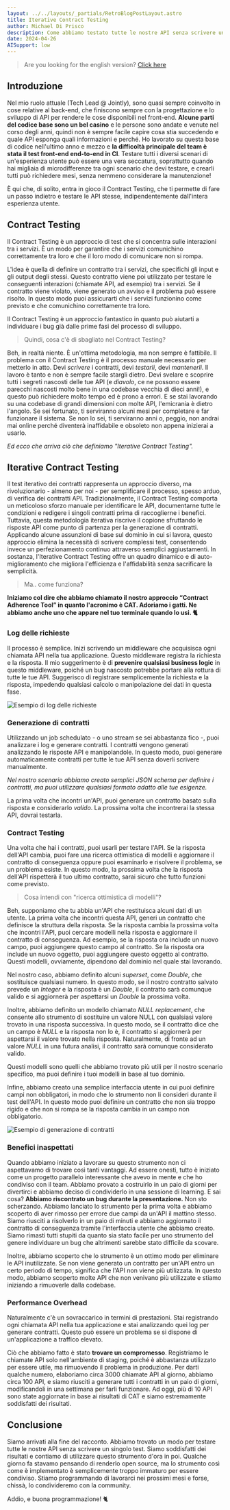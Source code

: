 ```yaml
---
layout: ../../layouts/_partials/RetroBlogPostLayout.astro
title: Iterative Contract Testing
author: Michael Di Prisco
description: Come abbiamo testato tutte le nostre API senza scrivere un singolo test.
date: 2024-04-26
AISupport: low
---
```


> Are you looking for the english version? [Click here](/blog/en/iterative-contract-testing)

## Introduzione

Nel mio ruolo attuale (Tech Lead @ Jointly), sono quasi sempre coinvolto in cose relative al back-end, che finiscono sempre con la progettazione e lo sviluppo di API per rendere le cose disponibili nel front-end. **Alcune parti del codice base sono un bel casino** e le persone sono andate e venute nel corso degli anni, quindi non è sempre facile capire cosa stia succedendo e quale API esponga quali informazioni e perché. Ho lavorato su questa base di codice nell'ultimo anno e mezzo e **la difficoltà principale del team è stata il test front-end end-to-end in CI**. Testare tutti i diversi scenari di un'esperienza utente può essere una vera seccatura, soprattutto quando hai migliaia di microdifferenze tra ogni scenario che devi testare, e crearli tutti può richiedere mesi, senza nemmeno considerare la manutenzione!

È qui che, di solito, entra in gioco il Contract Testing, che ti permette di fare un passo indietro e testare le API stesse, indipendentemente dall'intera esperienza utente.

## Contract Testing

Il Contract Testing è un approccio di test che si concentra sulle interazioni tra i servizi. È un modo per garantire che i servizi comunichino correttamente tra loro e che il loro modo di comunicare non si rompa.

L'idea è quella di definire un contratto tra i servizi, che specifichi gli input e gli output degli stessi. Questo contratto viene poi utilizzato per testare le conseguenti interazioni (chiamate API, ad esempio) tra i servizi. Se il contratto viene violato, viene generato un avviso e il problema può essere risolto. In questo modo puoi assicurarti che i servizi funzionino come previsto e che comunichino correttamente tra loro.

Il Contract Testing è un approccio fantastico in quanto può aiutarti a individuare i bug già dalle prime fasi del processo di sviluppo.

> Quindi, cosa c'è di sbagliato nel Contract Testing?

Beh, in realtà niente. È un'ottima metodologia, ma non sempre è fattibile. Il problema con il Contract Testing è il processo manuale necessario per metterlo in atto. Devi _scrivere_ i contratti, devi _testarli_, devi _mantenerli_. Il lavoro è tanto e non è sempre facile stargli dietro. Devi svelare e scoprire tutti i segreti nascosti delle tue API (e _diavolo_, ce ne possono essere parecchi nascosti molto bene in una codebase vecchia di dieci anni!), e questo può richiedere molto tempo ed è prono a errori. E se stai lavorando su una codebase di grandi dimensioni con molte API, l'emicrania è dietro l'angolo. Se sei fortunato, ti serviranno alcuni mesi per completare e far funzionare il sistema. Se non lo sei, ti serviranno anni o, peggio, non andrai mai online perché diventerà inaffidabile e obsoleto non appena inizierai a usarlo.

_Ed ecco che arriva ciò che definiamo "Iterative Contract Testing"._

## Iterative Contract Testing

Il test iterativo dei contratti rappresenta un approccio diverso, ma rivoluzionario - almeno per noi - per semplificare il processo, spesso arduo, di verifica dei contratti API. Tradizionalmente, il Contract Testing comporta un meticoloso sforzo manuale per identificare le API, documentarne tutte le condizioni e redigere i singoli contratti prima di raccoglierne i benefici. Tuttavia, questa metodologia iterativa riscrive il copione sfruttando le risposte API come punto di partenza per la generazione di contratti. Applicando alcune assunzioni di base sul dominio in cui si lavora, questo approccio elimina la necessità di scrivere complessi test, consentendo invece un perfezionamento continuo attraverso semplici aggiustamenti. In sostanza, l'Iterative Contract Testing offre un quadro dinamico e di auto-miglioramento che migliora l'efficienza e l'affidabilità senza sacrificare la semplicità.

> Ma.. come funziona?

**Iniziamo col dire che abbiamo chiamato il nostro approccio “Contract Adherence Tool” in quanto l'acronimo è CAT. Adoriamo i gatti. Ne abbiamo anche uno che appare nel tuo terminale quando lo usi. 🐈**

### Log delle richieste

Il processo è semplice. Inizi scrivendo un middleware che acquisisca ogni chiamata API nella tua applicazione. Questo middleware registra la richiesta e la risposta. Il mio suggerimento è di **prevenire qualsiasi business logic** in questo middleware, poiché un bug nascosto potrebbe portare alla rottura di tutte le tue API. Suggerisco di registrare semplicemente la richiesta e la risposta, impedendo qualsiasi calcolo o manipolazione dei dati in questa fase.

![Esempio di log delle richieste](../../assets/cat-1.png)

### Generazione di contratti

Utilizzando un job schedulato - o uno stream se sei abbastanza fico -, puoi analizzare i log e generare contratti. I contratti vengono generati analizzando le risposte API e manipolandole. In questo modo, puoi generare automaticamente contratti per tutte le tue API senza doverli scrivere manualmente.

_Nel nostro scenario abbiamo creato semplici JSON schema per definire i contratti, ma puoi utilizzare qualsiasi formato adatto alle tue esigenze._

La prima volta che incontri un'API, puoi generare un contratto basato sulla risposta e considerarlo _valido_. La prossima volta che incontrerai la stessa API, dovrai testarla.

### Contract Testing

Una volta che hai i contratti, puoi usarli per testare l'API. Se la risposta dell'API cambia, puoi fare una ricerca ottimistica di modelli e aggiornare il contratto di conseguenza oppure puoi esaminarlo e risolvere il problema, se un problema esiste. In questo modo, la prossima volta che la risposta dell'API rispetterà il tuo ultimo contratto, sarai sicuro che tutto funzioni come previsto.

> Cosa intendi con "ricerca ottimistica di modelli"?

Beh, supponiamo che tu abbia un'API che restituisca alcuni dati di un utente. La prima volta che incontri questa API, generi un contratto che definisce la struttura della risposta. Se la risposta cambia la prossima volta che incontri l'API, puoi cercare modelli nella risposta e aggiornare il contratto di conseguenza. Ad esempio, se la risposta ora include un nuovo campo, puoi aggiungere questo campo al contratto. Se la risposta ora include un nuovo oggetto, puoi aggiungere questo oggetto al contratto. Questi modelli, ovviamente, dipendono dal dominio nel quale stai lavorando.

Nel nostro caso, abbiamo definito alcuni _superset_, come _Double_, che sostituisce qualsiasi numero. In questo modo, se il nostro contratto salvato prevede un _Integer_ e la risposta è un _Double_, il contratto sarà comunque valido e si aggiornerà per aspettarsi un _Double_ la prossima volta.

Inoltre, abbiamo definito un modello chiamato _NULL replacement_, che consente allo strumento di sostituire un valore NULL con qualsiasi valore trovato in una risposta successiva. In questo modo, se il contratto dice che un campo è _NULL_ e la risposta non lo è, il contratto si aggiornerà per aspettarsi il valore trovato nella risposta. Naturalmente, di fronte ad un valore _NULL_ in una futura analisi, il contratto sarà comunque considerato valido.

Questi modelli sono quelli che abbiamo trovato più utili per il nostro scenario specifico, ma puoi definire i tuoi modelli in base al tuo dominio.

Infine, abbiamo creato una semplice interfaccia utente in cui puoi definire campi non obbligatori, in modo che lo strumento non li consideri durante il test dell'API. In questo modo puoi definire un contratto che non sia troppo rigido e che non si rompa se la risposta cambia in un campo non obbligatorio.

![Esempio di generazione di contratti](../../assets/cat-2.png)

### Benefici inaspettati

Quando abbiamo iniziato a lavorare su questo strumento non ci aspettavamo di trovare così tanti vantaggi. Ad essere onesti, tutto è iniziato come un progetto parallelo interessante che avevo in mente e che ho condiviso con il team. Abbiamo provato a costruirlo in un paio di giorni per divertirci e abbiamo deciso di condividerlo in una sessione di learning. E sai cosa? **Abbiamo riscontrato un bug durante la presentazione.** Non sto scherzando. Abbiamo lanciato lo strumento per la prima volta e abbiamo scoperto di aver rimosso per errore due campi da un'API il mattino stesso. Siamo riusciti a risolverlo in un paio di minuti e abbiamo aggiornato il contratto di conseguenza tramite l'interfaccia utente che abbiamo creato. Siamo rimasti tutti stupiti da quanto sia stato facile per uno strumento del genere individuare un bug che altrimenti sarebbe stato difficile da scovare.

Inoltre, abbiamo scoperto che lo strumento è un ottimo modo per eliminare le API inutilizzate. Se non viene generato un contratto per un'API entro un certo periodo di tempo, significa che l'API non viene più utilizzata. In questo modo, abbiamo scoperto molte API che non venivano più utilizzate e stiamo iniziando a rimuoverle dalla codebase.

### Performance Overhead

Naturalmente c'è un sovraccarico in termini di prestazioni. Stai registrando ogni chiamata API nella tua applicazione e stai analizzando quei log per generare contratti. Questo può essere un problema se si dispone di un'applicazione a traffico elevato.

Ciò che abbiamo fatto è stato **trovare un compromesso**. Registriamo le chiamate API solo nell'ambiente di staging, poiché è abbastanza utilizzato per essere utile, ma rimuovendo il problema in produzione. Per darti qualche numero, elaboriamo circa 3000 chiamate API al giorno, abbiamo circa 100 API, e siamo riusciti a generare tutti i contratti in un paio di giorni, modificandoli in una settimana per farli funzionare. Ad oggi, più di 10 API sono state aggiornate in base ai risultati di CAT e siamo estremamente soddisfatti dei risultati.

## Conclusione

Siamo arrivati alla fine del racconto. Abbiamo trovato un modo per testare tutte le nostre API senza scrivere un singolo test. Siamo soddisfatti dei risultati e contiamo di utilizzare questo strumento d'ora in poi. Qualche giorno fa stavamo pensando di renderlo open source, ma lo strumento così come è implementato è semplicemente troppo immaturo per essere condiviso. Stiamo programmando di lavorarci nei prossimi mesi e forse, chissà, lo condivideremo con la community.

Addio, e buona programmazione! 🐈
